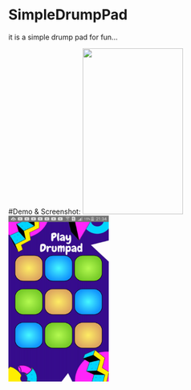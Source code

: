 # SimpleDrumpPad
it is a simple drump pad for fun...

#Demo & Screenshot:
<img src="https://github.com/Avinash-dev-code/SimpleDrumpPad/blob/master/demo.gif" height=330 width=200/>
<img src="https://github.com/Avinash-dev-code/SimpleDrumpPad/blob/master/screenshot.png" height=330 width=200/>
